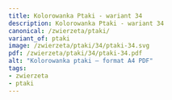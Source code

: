 ```yaml
---
title: Kolorowanka Ptaki - wariant 34
description: Kolorowanka Ptaki - wariant 34
canonical: /zwierzeta/ptaki/
variant_of: ptaki
image: /zwierzeta/ptaki/34/ptaki-34.svg
pdf: /zwierzeta/ptaki/34/ptaki-34.pdf
alt: "Kolorowanka ptaki – format A4 PDF"
tags:
- zwierzeta
- ptaki
---
```

